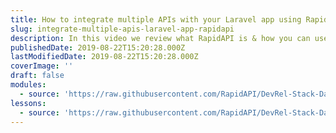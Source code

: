 ```yaml
---
title: How to integrate multiple APIs with your Laravel app using RapidAPI
slug: integrate-multiple-apis-laravel-app-rapidapi
description: In this video we review what RapidAPI is & how you can use it to connect & integrate multiple APIs into your Laravel application with a single API key. We are going to integrate with a currency conversion API & build a flexible API wrapper that we can use to connect to multiple APIs that are on RapidAPI.
publishedDate: 2019-08-22T15:20:28.000Z
lastModifiedDate: 2019-08-22T15:20:28.000Z
coverImage: ''
draft: false
modules:
  - source: 'https://raw.githubusercontent.com/RapidAPI/DevRel-Stack-Data/dev/lms/courses/integrate-multiple-apis-laravel-app-rapidapi/index.md'
lessons:
  - source: 'https://raw.githubusercontent.com/RapidAPI/DevRel-Stack-Data/dev/lms/courses/integrate-multiple-apis-laravel-app-rapidapi/01-index.md'
---
```


